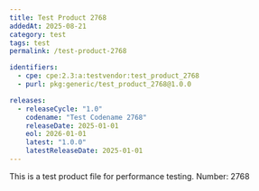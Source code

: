 ```yaml
---
title: Test Product 2768
addedAt: 2025-08-21
category: test
tags: test
permalink: /test-product-2768

identifiers:
  - cpe: cpe:2.3:a:testvendor:test_product_2768
  - purl: pkg:generic/test_product_2768@1.0.0

releases:
  - releaseCycle: "1.0"
    codename: "Test Codename 2768"
    releaseDate: 2025-01-01
    eol: 2026-01-01
    latest: "1.0.0"
    latestReleaseDate: 2025-01-01
---
```


This is a test product file for performance testing. Number: 2768
